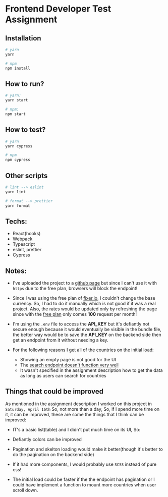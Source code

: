# Frontend Developer Test Assignment

## Installation

```bash
# yarn
yarn

# npm
npm install
```

## How to run?

```bash
# yarn:
yarn start

# npm:
npm start
```

## How to test?

```bash
# yarn
yarn cypress

# npm
npm cypress
```

## Other scripts

```bash
# lint --> eslint
yarn lint

# format --> prettier
yarn format
```


## Techs:
- React(hooks)
- Webpack
- Typescript
- eslint, prettier
- Cypress

## Notes:

- I've uploaded the project to a [github page](https://qorbanzadeh.github.io/currency-convertor/) but since I can't use it with `https` due to the free plan,
  browsers will block the endpoint!

- Since I was using the free plan of [fixer.io](https://fixer.io/product), I couldn't change the base currency.
 So, I had to do it manually which is not good if it was a real project.
 Also, the rates would be updated only by refreshing the page since with the [free plan](https://fixer.io/product)
 only comes **100** request per month!

- I'm using the `.env` file to access the **API_KEY** but it's defiantly
 not secure enough because it would eventually be visible in the bundle file,
 the better way would be to save the **API_KEY** on the backend side then get an
 endpoint from it without needing a key.

- For the following reasons I get all of the countries on the initial load:
  - Showing an empty page is not good for the UI
  - The [search endpoint doesn't function very well](https://restcountries.com/v3.1/name/iran)
  - It wasn't specified in the assignment description how to get the data as long as users can search for countries

## Things that could be improved

As mentioned in the assignment description I worked on this project in `Saturday, April 16th`
So, not more than a day, So, if I spend more time on it, it can be improved, these are some the things that I think can be improved:

- IT's a basic list(table) and I didn't put much time on its UI, So:
 - Defiantly colors can be improved
 - Pagination and skelton loading would make it better(though it's better to do the pagination on the backend side)
 - If it had more components, I would probably use `SCSS` instead of pure css!

- The initial load could be faster if the the endpoint has pagination or
 I could have implement a function to mount more countries when user scroll down.
